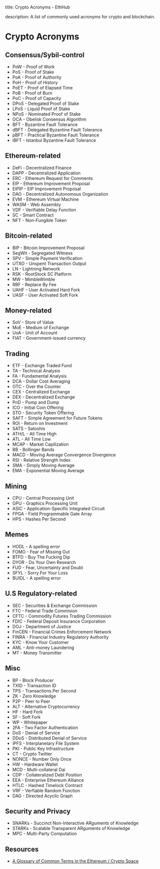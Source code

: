 title: Crypto Acronyms - EthHub

description: A list of commonly used acronyms for crypto and blockchain.

# Crypto Acronyms

## Consensus/Sybil-control

* PoW - Proof of Work
* PoS - Proof of Stake
* PoA - Proof of Authority
* PoH - Proof of History
* PoET - Proof of Elapsed Time
* PoB - Proof of Burn
* PoC -  Proof of Capacity 
* DPoS - Delegated Proof of Stake
* LPoS - Liquid Proof of Stake
* NPoS - Nominated Proof of Stake
* OCA - Obelisk Consensus Algorithm
* BFT - Byzantine Fault Tolerance
* dBFT - Delegated Byzantine Fault Tolerance
* pBFT - Practical Byzantine Fault Tolerance
* iBFT - Istanbul Byzantine Fault Tolerance

## Ethereum-related

* DeFi - Decentralized Finance
* DAPP - Decentralized Application
* ERC - Ethereum Request for Comments
* EIP - Ethereum Improvement Proposal
* EIPIP - EIP Improvement Proposal
* DAO - Decentralized Autonomous Organization
* EVM - Ethereum Virtual Machine
* WASM - Web Assembly
* VDF - Verifiable Delay Function
* SC - Smart Contract
* NFT - Non-Fungible Token

## Bitcoin-related

* BIP - Bitcoin Improvement Proposal
* SegWit - Segregated Witness
* SPV - Simple Payment Verification
* UTXO - Unspent Transaction Output
* LN - Lightning Network
* RSK - RootStock SC Platform
* MW - MimbleWimble
* RBF - Replace By Fee
* UAHF - User Activated Hard Fork
* UASF - User Activated Soft Fork

## Money-related

* SoV - Store of Value
* MoE - Medium of Exchange
* UoA - Unit of Account
* FIAT - Government-issued currency

## Trading

* ETF - Exchange Traded Fund
* TA - Technical Analysis
* FA - Fundamental Analysis
* DCA - Dollar Cost Averaging
* OTC - Over the Counter
* CEX - Centralized Exchange
* DEX - Decentralized Exchange
* PnD - Pump and Dump
* ICO - Initial Coin Offering
* STO - Security Token Offering
* SAFT - Simple Agreement for Future Tokens 
* ROI - Return on Investment
* SATS - Satoshis
* ATH/L - All Time High
* ATL - All Time Low
* MCAP - Market Capilization
* BB - Bollinger Bands
* MACD - Moving Average Convergence Divergence
* RSI - Relative Strength Index
* SMA - Simply Moving Average
* EMA - Exponential Moving Average

## Mining

* CPU - Central Processing Unit
* GPU - Graphics Processing Unit
* ASIC - Application-Specific Integrated Circuit
* FPGA - Field Programmable Gate Array
* HPS - Hashes Per Second

## Memes

* HODL - A spelling error
* FOMO - Fear of Missing Out
* BTFD - Buy The Fucking Dip
* DYOR - Do Your Own Research
* FUD - Fear, Uncertainty and Doubt
* SFYL - Sorry For Your Loss
* BUIDL - A spelling error

## U.S Regulatory-related

* SEC - Securities & Exchange Commission
* FTC - Federal Trade Commision
* CFTC - Commodity Futures Trading Commission
* FDIC - Federal Deposit Insurance Corporation
* DOJ - Department of Justice
* FinCEN - Financial Crimes Enforcement Network
* FINRA - Financial Industry Regulatory Authority
* KYC - Know Your Customer
* AML - Anti-money Laundering
* MT - Money Transmitter

## Misc

* BP - Block Producer
* TXID - Transaction ID
* TPS - Transactions Per Second
* ZK - Zero Knowledge
* P2P - Peer to Peer
* ALT - Alternative Cryptocurrency
* HF - Hard Fork
* SF - Soft Fork
* WP - Whitepaper
* 2FA - Two Factor Authentication
* DoS - Denial of Service
* DDoS - Distributed Denial of Service
* IPFS - Interplanetary File System
* PKI - Public Key Infrastructure
* CT - Crypto Twitter
* NONCE - Number Only Once
* HW - Hardware Wallet
* MCD - Multi-collateral Dai
* CDP - Collateralized Debt Position
* EEA - Enterprise Ethereum Alliance
* HTLC - Hashed Timelock Contract
* VRF - Verfiable Random Function
* DAG - Directed Acyclic Graph

## Security and Privacy

* SNARKs - Succinct Non-Interactive ARguments of Knowledge
* STARKs - Scalable Transparent ARguments of Knowledge
* MPC - Multi-Party Computation

## Resources

* [A Glossary of Common Terms in the Ethereum / Crypto Space](https://support.mycrypto.com/getting-started/ethereum-glossary.html)

